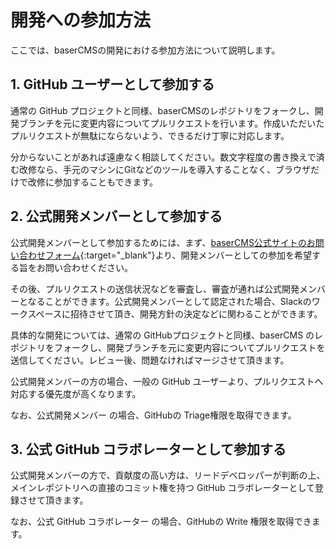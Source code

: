 # 開発への参加方法

ここでは、baserCMSの開発における参加方法について説明します。

## 1. GitHub ユーザーとして参加する
通常の GitHub プロジェクトと同様、baserCMSのレポジトリをフォークし、開発ブランチを元に変更内容についてプルリクエストを行います。作成いただいたプルリクエストが無駄にならないよう、できるだけ丁寧に対応します。

分からないことがあれば遠慮なく相談してください。数文字程度の書き換えで済む改修なら、手元のマシンにGitなどのツールを導入することなく、ブラウザだけで改修に参加することもできます。

## 2. 公式開発メンバーとして参加する

公式開発メンバーとして参加するためには、まず、[baserCMS公式サイトのお問い合わせフォーム](https://basercms.net/contact/){:target="_blank"}より、開発メンバーとしての参加を希望する旨をお問い合わせください。

その後、プルリクエストの送信状況などを審査し、審査が通れば公式開発メンバーとなることができます。公式開発メンバーとして認定された場合、Slackのワークスペースに招待させて頂き、開発方針の決定などに関わることができます。

具体的な開発については、通常の GitHubプロジェクトと同様、baserCMS のレポジトリをフォークし、開発ブランチを元に変更内容についてプルリクエストを送信してください。レビュー後、問題なければマージさせて頂きます。  

公式開発メンバーの方の場合、一般の GitHub ユーザーより、プルリクエストへ対応する優先度が高くなります。

なお、公式開発メンバー の場合、GitHubの Triage権限を取得できます。

## 3. 公式 GitHub コラボレーターとして参加する

公式開発メンバーの方で、貢献度の高い方は、リードデベロッパーが判断の上、メインレポジトリへの直接のコミット権を持つ GitHub コラボレーターとして登録させて頂きます。

なお、公式 GitHub コラボレーター の場合、GitHubの Write 権限を取得できます。